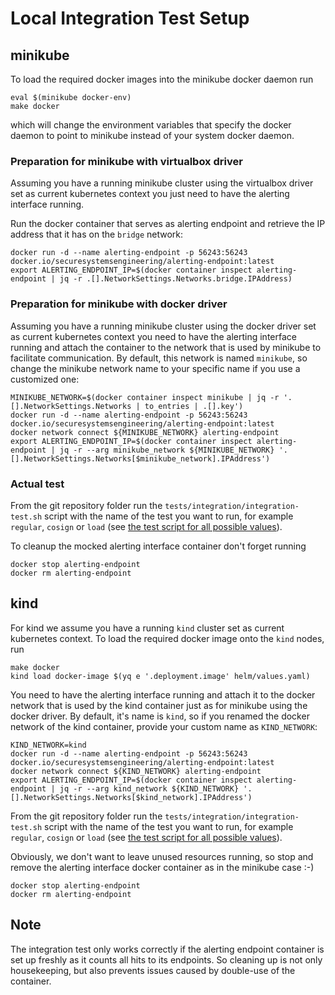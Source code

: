 # Local Integration Test Setup

## minikube

To load the required docker images into the minikube docker daemon run

```shell
eval $(minikube docker-env)
make docker
```

which will change the environment variables that specify the docker daemon to point to minikube instead of your system docker daemon.

### Preparation for minikube with virtualbox driver

Assuming you have a running minikube cluster using the virtualbox driver set as current kubernetes context you just need to have the alerting interface running.

Run the docker container that serves as alerting endpoint and retrieve the IP address that it has on the `bridge` network:

```shell
docker run -d --name alerting-endpoint -p 56243:56243 docker.io/securesystemsengineering/alerting-endpoint:latest
export ALERTING_ENDPOINT_IP=$(docker container inspect alerting-endpoint | jq -r .[].NetworkSettings.Networks.bridge.IPAddress)
```

### Preparation for minikube with docker driver

Assuming you have a running minikube cluster using the docker driver set as current kubernetes context you need to have the alerting interface running and attach the container to the network that is used by minikube to facilitate communication. By default, this network is named `minikube`, so change the minikube network name to your specific name if you use a customized one:

```shell
MINIKUBE_NETWORK=$(docker container inspect minikube | jq -r '.[].NetworkSettings.Networks | to_entries | .[].key')
docker run -d --name alerting-endpoint -p 56243:56243 docker.io/securesystemsengineering/alerting-endpoint:latest
docker network connect ${MINIKUBE_NETWORK} alerting-endpoint
export ALERTING_ENDPOINT_IP=$(docker container inspect alerting-endpoint | jq -r --arg minikube_network ${MINIKUBE_NETWORK} '.[].NetworkSettings.Networks[$minikube_network].IPAddress')
```

### Actual test

From the git repository folder run the `tests/integration/integration-test.sh` script with the name of the test you want to run, for example `regular`, `cosign` or `load` (see [the test script for all possible values](integration-test.sh)).

To cleanup the mocked alerting interface container don't forget running

```shell
docker stop alerting-endpoint
docker rm alerting-endpoint
```

## kind

For kind we assume you have a running `kind` cluster set as current kubernetes context. To load the required docker image onto the `kind` nodes, run

```shell
make docker
kind load docker-image $(yq e '.deployment.image' helm/values.yaml)
```

You need to have the alerting interface running and attach it to the docker network that is used by the kind container just as for minikube using the docker driver. By default, it's name is `kind`, so if you renamed the docker network of the kind container, provide your custom name as `KIND_NETWORK`:

```shell
KIND_NETWORK=kind
docker run -d --name alerting-endpoint -p 56243:56243 docker.io/securesystemsengineering/alerting-endpoint:latest
docker network connect ${KIND_NETWORK} alerting-endpoint
export ALERTING_ENDPOINT_IP=$(docker container inspect alerting-endpoint | jq -r --arg kind_network ${KIND_NETWORK} '.[].NetworkSettings.Networks[$kind_network].IPAddress')
```

From the git repository folder run the `tests/integration/integration-test.sh` script with the name of the test you want to run, for example `regular`, `cosign` or `load` (see [the test script for all possible values](integration-test.sh)).

Obviously, we don't want to leave unused resources running, so stop and remove the alerting interface docker container as in the minikube case :-)

```shell
docker stop alerting-endpoint
docker rm alerting-endpoint
```

## Note

The integration test only works correctly if the alerting endpoint container is set up freshly as it counts all hits to its endpoints. So cleaning up is not only housekeeping, but also prevents issues caused by double-use of the container.

